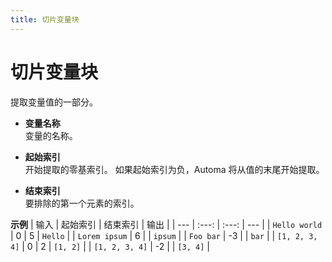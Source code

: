 ```yaml
---
title: 切片变量块
---
```


# 切片变量块

提取变量值的一部分。

- **变量名称** <br>
	变量的名称。

- **起始索引** <br>
	开始提取的零基索引。
	如果起始索引为负，Automa 将从值的末尾开始提取。

- **结束索引** <br>
	要排除的第一个元素的索引。

**示例**
| 输入 | 起始索引 | 结束索引 | 输出 |
| --- | :---: | :---: | --- |
| `Hello world` | 0 | 5 | `Hello` |
| `Lorem ipsum` | 6 |  | `ipsum` |
| `Foo bar` | -3 | | `bar` |
| `[1, 2, 3, 4]` | 0 | 2 | `[1, 2]` |
| `[1, 2, 3, 4]` | -2 |  | `[3, 4]` |